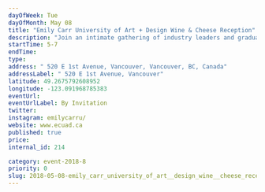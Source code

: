 ```yaml
---
dayOfWeek: Tue
dayOfMonth: May 08
title: "Emily Carr University of Art + Design Wine & Cheese Reception"
description: "Join an intimate gathering of industry leaders and graduating ECU design students to celebrate the globally significant design industry in Vancouver on the occasion of Vancouver Design Week. <br> <br> This is also a fantastic opportunity to view the Emily Carr Grad Show! <br> <br> Co-hosted by Vancouver Design Week and the Shumka Centre for Creative Entrepreneurship at Emily Carr University of Art + Design."
startTime: 5-7
endTime: 
type: 
address: " 520 E 1st Avenue, Vancouver, Vancouver, BC, Canada"
addressLabel: " 520 E 1st Avenue, Vancouver"
latitude: 49.2675792608952
longitude: -123.091968785383
eventUrl: 
eventUrlLabel: By Invitation
twitter: 
instagram: emilycarru/
website: www.ecuad.ca
published: true
price: 
internal_id: 214

category: event-2018-8
priority: 0
slug: 2018-05-08-emily_carr_university_of_art__design_wine__cheese_reception
---
```

